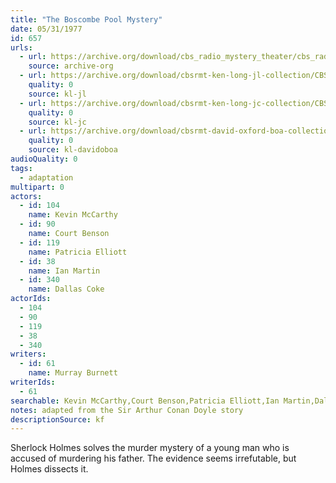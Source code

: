 ```yaml
---
title: "The Boscombe Pool Mystery"
date: 05/31/1977
id: 657
urls: 
  - url: https://archive.org/download/cbs_radio_mystery_theater/cbs_radio_mystery_theater-0651-0700.zip/cbs_radio_mystery_theater-0651-0700%2Fcbsrmt_0657_the_boscombe_pool_mystery.mp3
    source: archive-org
  - url: https://archive.org/download/cbsrmt-ken-long-jl-collection/CBSRMT - 770531 0657 The Boscombe Pool Mystery_jl.mp3
    quality: 0
    source: kl-jl
  - url: https://archive.org/download/cbsrmt-ken-long-jc-collection/CBSRMT - 770531 0657 Boscombe Pool Mystery vbr na_jc.mp3
    quality: 0
    source: kl-jc
  - url: https://archive.org/download/cbsrmt-david-oxford-boa-collection/CBSRMT-770531-0657-The-Boscombe-Pool-Mystery-(128-48)_WBBM-JE-{BoA}.mp3
    quality: 0
    source: kl-davidoboa
audioQuality: 0
tags: 
  - adaptation
multipart: 0
actors:  
  - id: 104
    name: Kevin McCarthy  
  - id: 90
    name: Court Benson  
  - id: 119
    name: Patricia Elliott  
  - id: 38
    name: Ian Martin  
  - id: 340
    name: Dallas Coke
actorIds:  
  - 104  
  - 90  
  - 119  
  - 38  
  - 340
writers:  
  - id: 61
    name: Murray Burnett
writerIds:  
  - 61
searchable: Kevin McCarthy,Court Benson,Patricia Elliott,Ian Martin,Dallas Coke Murray Burnett
notes: adapted from the Sir Arthur Conan Doyle story
descriptionSource: kf
---
```

Sherlock Holmes solves the murder mystery of a young man who is accused of murdering his father. The evidence seems irrefutable, but Holmes dissects it.